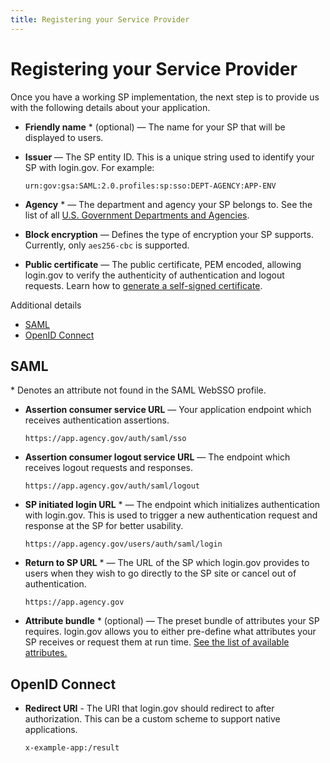 ```yaml
---
title: Registering your Service Provider
---
```


# Registering your Service Provider

Once you have a working SP implementation, the next step is to provide us with the following details about your application.

- **Friendly name** * (optional) — The name for your SP that will be displayed to users.

- **Issuer** — The SP entity ID. This is a unique string used to identify your SP with login.gov. For example:

  ```
  urn:gov:gsa:SAML:2.0.profiles:sp:sso:DEPT-AGENCY:APP-ENV
  ```

- **Agency** * — The department and agency your SP belongs to. See the list of all [U.S. Government Departments and Agencies](https://www.usa.gov/federal-agencies).

- **Block encryption** — Defines the type of encryption your SP supports. Currently, only `aes256-cbc` is supported.

- **Public certificate** — The public certificate, PEM encoded, allowing login.gov to verify the authenticity of authentication and logout requests. Learn how to [generate a self-signed certificate]({{site.baseurl}}/certs/).

Additional details

<!-- MarkdownTOC depth="4" autolink="true" bracket="round" -->

- [SAML](#saml)
- [OpenID Connect](#openid-connect)

<!-- /MarkdownTOC -->

## SAML

\* Denotes an attribute not found in the SAML WebSSO profile.

- **Assertion consumer service URL** — Your application endpoint which receives authentication assertions.

  ```
  https://app.agency.gov/auth/saml/sso
  ```

- **Assertion consumer logout service URL** — The endpoint which receives logout requests and responses.

  ```
  https://app.agency.gov/auth/saml/logout
  ```

- **SP initiated login URL** * — The endpoint which initializes authentication with login.gov. This is used to trigger a new authentication request and response at the SP for better usability.

  ```
  https://app.agency.gov/users/auth/saml/login
  ```

- **Return to SP URL** * — The URL of the SP which login.gov provides to users when they wish to go directly to the SP site or cancel out of authentication.

  ```
  https://app.agency.gov
  ```

- **Attribute bundle** * (optional) — The preset bundle of attributes your SP requires. login.gov allows you to either pre-define what attributes your SP receives or request them at run time. [See the list of available attributes.]({{site.baseurl}}/attributes/)

## OpenID Connect

- **Redirect URI** - The URI that login.gov should redirect to after authorization. This can be a custom scheme to support native applications.

   ```
   x-example-app:/result
   ```
